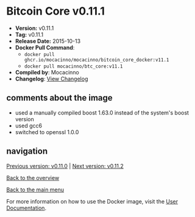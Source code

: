 # Bitcoin Core v0.11.1

- **Version:** v0.11.1
- **Tag:** v0.11.1
- **Release Date:** 2015-10-13
- **Docker Pull Command**:
  - `docker pull ghcr.io/mocacinno/mocacinno/bitcoin_core_docker:v11.1`
  - `docker pull mocacinno/btc_core:v11.1`
- **Compiled by**: Mocacinno
- **Changelog**: [View Changelog](https://github.com/bitcoin/bitcoin/blob/v0.11.1/doc/release-notes.md)

## comments about the image

- used a manually compiled boost 1.63.0 instead of the system's boost version
- used gcc6
- switched to openssl 1.0.0

## navigation

[Previous version: v0.11.0](./v11.0.md) | [Next version: v0.11.2](./v11.2.md)

[Back to the overview](./Readme.md)

[Back to the main menu](../Readme.md)

For more information on how to use the Docker image, visit the [User Documentation](../userdocs/Readme.md).
